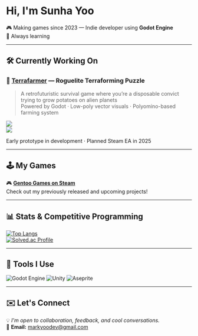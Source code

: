 <h1>Hi, I'm Sunha Yoo</h1>
<p">
  🎮 Making games since 2023 — Indie developer using <strong>Godot Engine</strong><br>
  🧠 Always learning
</p>

---

## 🛠️ Currently Working On

### 🌱 [Terrafarmer](https://github.com/pingu0427/Terrafarmer) — Roguelite Terraforming Puzzle
> A retrofuturistic survival game where you’re a disposable convict trying to grow potatoes on alien planets  
> Powered by Godot · Low-poly vector visuals · Polyomino-based farming system

[![](https://img.shields.io/badge/PLAYSTYLE-Polyomino_+_Resource_Management-green?style=for-the-badge)]()  
[![](https://img.shields.io/badge/GENRE-Roguelite__Survival__Puzzle-yellow?style=for-the-badge)]()

Early prototype in development · Planned Steam EA in 2025  

---

## 🕹️ My Games

🎮 [**Gentoo Games on Steam**](https://store.steampowered.com/search/?developer=Gentoo%20Games)  
Check out my previously released and upcoming projects!

---

## 📊 Stats & Competitive Programming

[![Top Langs](https://github-readme-stats.vercel.app/api/top-langs/?username=pingu0427&layout=compact&theme=default)](https://github.com/anuraghazra/github-readme-stats)  
[![Solved.ac Profile](http://mazassumnida.wtf/api/v2/generate_badge?boj=sunha2300)](https://solved.ac/sunha2300)

---

## 🧰 Tools I Use

![Godot Engine](https://img.shields.io/badge/Godot-%233565F3.svg?style=for-the-badge&logo=godot-engine&logoColor=white)
![Unity](https://img.shields.io/badge/Unity-%23000000.svg?style=for-the-badge&logo=unity&logoColor=white)
![Aseprite](https://img.shields.io/badge/Aseprite-%23FFFFFF.svg?style=for-the-badge&logo=Aseprite&logoColor=black)

---

## ✉️ Let's Connect

💡 *I'm open to collaboration, feedback, and cool conversations.*  
📧 **Email:** [markyoodev@gmail.com](mailto:markyoodev@gmail.com)

